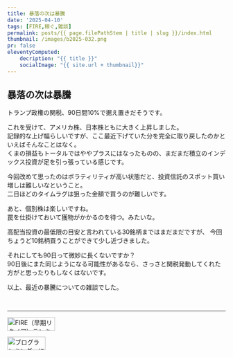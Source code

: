```yaml
---
title: 暴落の次は暴騰
date: '2025-04-10'
tags: [FIRE,稼ぐ,雑談]
permalink: posts/{{ page.filePathStem | title | slug }}/index.html
thumbnail: /images/b2025-032.png
pr: false
eleventyComputed:
    decription: "{{ title }}"
    socialImage: "{{ site.url + thumbnail}}"
---
```



## 暴落の次は暴騰

トランプ政権の関税、90日間10%で据え置きだそうです。<br/>

これを受けて、アメリカ株、日本株ともに大きく上昇しました。<br/>
記録的な上げ幅らしいですが、ここ最近下げていた分を完全に取り戻したのかといえばそんなことはなく。<br/>
くまの損益もトータルではややプラスにはなったものの、まだまだ積立のインデックス投資が足を引っ張っている感じです。

今回改めて思ったのはボラティリティが高い状態だと、投資信託のスポット買い増しは難しいなということ。<br/>
二日ほどのタイムラグは狙った金額で買うのが難しいです。

あと、個別株は楽しいですね。<br/>
罠を仕掛けておいて獲物がかかるのを待つ。みたいな。<br/>

高配当投資の最低限の目安と言われている30銘柄まではまだまだですが、
今回ちょうど10銘柄買うことができて少し近づきました。<br/>

それにしても90日って微妙に長くないですか？<br/>
90日後にまた同じようになる可能性があるなら、さっさと関税発動してくれた方がと思ったりもしなくはないです。


以上、最近の暴騰についての雑談でした。





<br/>
<hr/>

<a href="https://blog.with2.net/link/?id=2111205&cid=5493" title="FIRE（早期リタイア）ランキング"><img alt="FIRE（早期リタイア）ランキング" width="110" height="31" src="https://blog.with2.net/img/banner/c/banner_1/br_c_5493_1.gif"></a>

<a href="https://blogmura.com/ranking/in?p_cid=11188911" target="_blank"><img src="https://b.blogmura.com/88_31.gif" width="88" height="31" border="0" alt="ブログランキング・にほんブログ村へ" /></a>

<style>
.ac-icon { 
    width: 300px; display: inline-block; word-break: break-all; text-align: center; margin-right: 30px;
    img { object-fit: contain; width: 100%; height: 100%; }
}

ol { margin-top: 1rem; margin-left: 2rem; list-style-position: outside; }

</style>